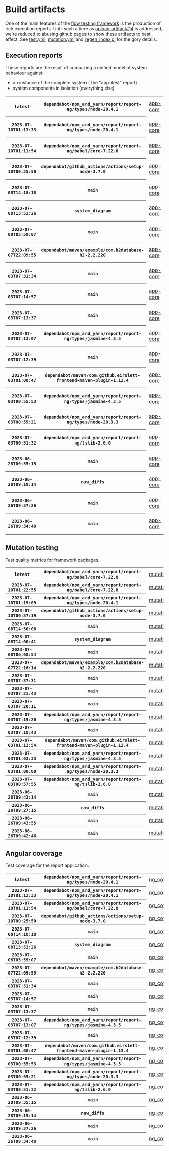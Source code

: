 # Build artifacts

One of the main features of the [flow testing framework](https://github.com/Mastercard/flow) is the production of rich execution reports.
Until such a time as [upload-artifact#14](https://github.com/actions/upload-artifact/issues/14) is addressed, we're reduced to abusing github pages to show these artifacts to best effect.
See [test.yml](https://github.com/Mastercard/flow/blob/main/.github/workflows/test.yml), [mutation.yml](https://github.com/Mastercard/flow/blob/main/.github/workflows/mutation.yml) and [regen_index.pl](https://github.com/Mastercard/flow/blob/pages/regen_index.pl) for the gory details.

## Execution reports

These reports are the result of comparing a unified model of system behaviour against:
 * an instance of the complete system (The "app-itest" report)
 * system components in isolation (everything else)

<!-- start:execution -->
<table>
	<tbody>
		<tr> <th><code>latest</code></th>
			 <th><code>dependabot/npm_and_yarn/report/report-ng/types/node-20.4.1</code></th>
			<td><a href="execution/latest/example/app-core/target/mctf/latest/index.html">app-core</a></td>
			<td><a href="execution/latest/example/app-histogram/target/mctf/latest/index.html">app-histogram</a></td>
			<td><a href="execution/latest/example/app-itest/target/mctf/latest/index.html">app-itest</a></td>
			<td><a href="execution/latest/example/app-queue/target/mctf/latest/index.html">app-queue</a></td>
			<td><a href="execution/latest/example/app-store/target/mctf/latest/index.html">app-store</a></td>
			<td><a href="execution/latest/example/app-ui/target/mctf/latest/index.html">app-ui</a></td>
			<td><a href="execution/latest/example/app-web-ui/target/mctf/latest/index.html">app-web-ui</a></td>
		</tr>
		<tr> <th><code>2023-07-10T01:13:33</code></th>
			 <th><code>dependabot/npm_and_yarn/report/report-ng/types/node-20.4.1</code></th>
			<td><a href="execution/1688951613/example/app-core/target/mctf/latest/index.html">app-core</a></td>
			<td><a href="execution/1688951613/example/app-histogram/target/mctf/latest/index.html">app-histogram</a></td>
			<td><a href="execution/1688951613/example/app-itest/target/mctf/latest/index.html">app-itest</a></td>
			<td><a href="execution/1688951613/example/app-queue/target/mctf/latest/index.html">app-queue</a></td>
			<td><a href="execution/1688951613/example/app-store/target/mctf/latest/index.html">app-store</a></td>
			<td><a href="execution/1688951613/example/app-ui/target/mctf/latest/index.html">app-ui</a></td>
			<td><a href="execution/1688951613/example/app-web-ui/target/mctf/latest/index.html">app-web-ui</a></td>
		</tr>
		<tr> <th><code>2023-07-10T01:11:54</code></th>
			 <th><code>dependabot/npm_and_yarn/report/report-ng/babel/core-7.22.8</code></th>
			<td><a href="execution/1688951514/example/app-core/target/mctf/latest/index.html">app-core</a></td>
			<td><a href="execution/1688951514/example/app-histogram/target/mctf/latest/index.html">app-histogram</a></td>
			<td><a href="execution/1688951514/example/app-itest/target/mctf/latest/index.html">app-itest</a></td>
			<td><a href="execution/1688951514/example/app-queue/target/mctf/latest/index.html">app-queue</a></td>
			<td><a href="execution/1688951514/example/app-store/target/mctf/latest/index.html">app-store</a></td>
			<td><a href="execution/1688951514/example/app-ui/target/mctf/latest/index.html">app-ui</a></td>
			<td><a href="execution/1688951514/example/app-web-ui/target/mctf/latest/index.html">app-web-ui</a></td>
		</tr>
		<tr> <th><code>2023-07-10T00:25:50</code></th>
			 <th><code>dependabot/github_actions/actions/setup-node-3.7.0</code></th>
			<td><a href="execution/1688948750/example/app-core/target/mctf/latest/index.html">app-core</a></td>
			<td><a href="execution/1688948750/example/app-histogram/target/mctf/latest/index.html">app-histogram</a></td>
			<td><a href="execution/1688948750/example/app-itest/target/mctf/latest/index.html">app-itest</a></td>
			<td><a href="execution/1688948750/example/app-queue/target/mctf/latest/index.html">app-queue</a></td>
			<td><a href="execution/1688948750/example/app-store/target/mctf/latest/index.html">app-store</a></td>
			<td><a href="execution/1688948750/example/app-ui/target/mctf/latest/index.html">app-ui</a></td>
			<td><a href="execution/1688948750/example/app-web-ui/target/mctf/latest/index.html">app-web-ui</a></td>
		</tr>
		<tr> <th><code>2023-07-08T14:18:18</code></th>
			 <th><code>main</code></th>
			<td><a href="execution/1688825898/example/app-core/target/mctf/latest/index.html">app-core</a></td>
			<td><a href="execution/1688825898/example/app-histogram/target/mctf/latest/index.html">app-histogram</a></td>
			<td><a href="execution/1688825898/example/app-itest/target/mctf/latest/index.html">app-itest</a></td>
			<td><a href="execution/1688825898/example/app-queue/target/mctf/latest/index.html">app-queue</a></td>
			<td><a href="execution/1688825898/example/app-store/target/mctf/latest/index.html">app-store</a></td>
			<td><a href="execution/1688825898/example/app-ui/target/mctf/latest/index.html">app-ui</a></td>
			<td><a href="execution/1688825898/example/app-web-ui/target/mctf/latest/index.html">app-web-ui</a></td>
		</tr>
		<tr> <th><code>2023-07-08T13:53:26</code></th>
			 <th><code>system_diagram</code></th>
			<td><a href="execution/1688824406/example/app-core/target/mctf/latest/index.html">app-core</a></td>
			<td><a href="execution/1688824406/example/app-histogram/target/mctf/latest/index.html">app-histogram</a></td>
			<td><a href="execution/1688824406/example/app-itest/target/mctf/latest/index.html">app-itest</a></td>
			<td><a href="execution/1688824406/example/app-queue/target/mctf/latest/index.html">app-queue</a></td>
			<td><a href="execution/1688824406/example/app-store/target/mctf/latest/index.html">app-store</a></td>
			<td><a href="execution/1688824406/example/app-ui/target/mctf/latest/index.html">app-ui</a></td>
			<td><a href="execution/1688824406/example/app-web-ui/target/mctf/latest/index.html">app-web-ui</a></td>
		</tr>
		<tr> <th><code>2023-07-08T05:59:07</code></th>
			 <th><code>main</code></th>
			<td><a href="execution/1688795947/example/app-core/target/mctf/latest/index.html">app-core</a></td>
			<td><a href="execution/1688795947/example/app-histogram/target/mctf/latest/index.html">app-histogram</a></td>
			<td><a href="execution/1688795947/example/app-itest/target/mctf/latest/index.html">app-itest</a></td>
			<td><a href="execution/1688795947/example/app-queue/target/mctf/latest/index.html">app-queue</a></td>
			<td><a href="execution/1688795947/example/app-store/target/mctf/latest/index.html">app-store</a></td>
			<td><a href="execution/1688795947/example/app-ui/target/mctf/latest/index.html">app-ui</a></td>
			<td><a href="execution/1688795947/example/app-web-ui/target/mctf/latest/index.html">app-web-ui</a></td>
		</tr>
		<tr> <th><code>2023-07-07T22:09:55</code></th>
			 <th><code>dependabot/maven/example/com.h2database-h2-2.2.220</code></th>
			<td><a href="execution/1688767795/example/app-core/target/mctf/latest/index.html">app-core</a></td>
			<td><a href="execution/1688767795/example/app-histogram/target/mctf/latest/index.html">app-histogram</a></td>
			<td><a href="execution/1688767795/example/app-itest/target/mctf/latest/index.html">app-itest</a></td>
			<td><a href="execution/1688767795/example/app-queue/target/mctf/latest/index.html">app-queue</a></td>
			<td><a href="execution/1688767795/example/app-store/target/mctf/latest/index.html">app-store</a></td>
			<td><a href="execution/1688767795/example/app-ui/target/mctf/latest/index.html">app-ui</a></td>
			<td><a href="execution/1688767795/example/app-web-ui/target/mctf/latest/index.html">app-web-ui</a></td>
		</tr>
		<tr> <th><code>2023-07-03T07:31:34</code></th>
			 <th><code>main</code></th>
			<td><a href="execution/1688369494/example/app-core/target/mctf/latest/index.html">app-core</a></td>
			<td><a href="execution/1688369494/example/app-histogram/target/mctf/latest/index.html">app-histogram</a></td>
			<td><a href="execution/1688369494/example/app-itest/target/mctf/latest/index.html">app-itest</a></td>
			<td><a href="execution/1688369494/example/app-queue/target/mctf/latest/index.html">app-queue</a></td>
			<td><a href="execution/1688369494/example/app-store/target/mctf/latest/index.html">app-store</a></td>
			<td><a href="execution/1688369494/example/app-ui/target/mctf/latest/index.html">app-ui</a></td>
			<td><a href="execution/1688369494/example/app-web-ui/target/mctf/latest/index.html">app-web-ui</a></td>
		</tr>
		<tr> <th><code>2023-07-03T07:14:57</code></th>
			 <th><code>main</code></th>
			<td><a href="execution/1688368497/example/app-core/target/mctf/latest/index.html">app-core</a></td>
			<td><a href="execution/1688368497/example/app-histogram/target/mctf/latest/index.html">app-histogram</a></td>
			<td><a href="execution/1688368497/example/app-itest/target/mctf/latest/index.html">app-itest</a></td>
			<td><a href="execution/1688368497/example/app-queue/target/mctf/latest/index.html">app-queue</a></td>
			<td><a href="execution/1688368497/example/app-store/target/mctf/latest/index.html">app-store</a></td>
			<td><a href="execution/1688368497/example/app-ui/target/mctf/latest/index.html">app-ui</a></td>
			<td><a href="execution/1688368497/example/app-web-ui/target/mctf/latest/index.html">app-web-ui</a></td>
		</tr>
		<tr> <th><code>2023-07-03T07:13:37</code></th>
			 <th><code>main</code></th>
			<td><a href="execution/1688368417/example/app-core/target/mctf/latest/index.html">app-core</a></td>
			<td><a href="execution/1688368417/example/app-histogram/target/mctf/latest/index.html">app-histogram</a></td>
			<td><a href="execution/1688368417/example/app-itest/target/mctf/latest/index.html">app-itest</a></td>
			<td><a href="execution/1688368417/example/app-queue/target/mctf/latest/index.html">app-queue</a></td>
			<td><a href="execution/1688368417/example/app-store/target/mctf/latest/index.html">app-store</a></td>
			<td><a href="execution/1688368417/example/app-ui/target/mctf/latest/index.html">app-ui</a></td>
			<td><a href="execution/1688368417/example/app-web-ui/target/mctf/latest/index.html">app-web-ui</a></td>
		</tr>
		<tr> <th><code>2023-07-03T07:13:07</code></th>
			 <th><code>dependabot/npm_and_yarn/report/report-ng/types/jasmine-4.3.5</code></th>
			<td><a href="execution/1688368387/example/app-core/target/mctf/latest/index.html">app-core</a></td>
			<td><a href="execution/1688368387/example/app-histogram/target/mctf/latest/index.html">app-histogram</a></td>
			<td><a href="execution/1688368387/example/app-itest/target/mctf/latest/index.html">app-itest</a></td>
			<td><a href="execution/1688368387/example/app-queue/target/mctf/latest/index.html">app-queue</a></td>
			<td><a href="execution/1688368387/example/app-store/target/mctf/latest/index.html">app-store</a></td>
			<td><a href="execution/1688368387/example/app-ui/target/mctf/latest/index.html">app-ui</a></td>
			<td><a href="execution/1688368387/example/app-web-ui/target/mctf/latest/index.html">app-web-ui</a></td>
		</tr>
		<tr> <th><code>2023-07-03T07:12:39</code></th>
			 <th><code>main</code></th>
			<td><a href="execution/1688368359/example/app-core/target/mctf/latest/index.html">app-core</a></td>
			<td><a href="execution/1688368359/example/app-histogram/target/mctf/latest/index.html">app-histogram</a></td>
			<td><a href="execution/1688368359/example/app-itest/target/mctf/latest/index.html">app-itest</a></td>
			<td><a href="execution/1688368359/example/app-queue/target/mctf/latest/index.html">app-queue</a></td>
			<td><a href="execution/1688368359/example/app-store/target/mctf/latest/index.html">app-store</a></td>
			<td><a href="execution/1688368359/example/app-ui/target/mctf/latest/index.html">app-ui</a></td>
			<td><a href="execution/1688368359/example/app-web-ui/target/mctf/latest/index.html">app-web-ui</a></td>
		</tr>
		<tr> <th><code>2023-07-03T01:08:47</code></th>
			 <th><code>dependabot/maven/com.github.eirslett-frontend-maven-plugin-1.13.4</code></th>
			<td><a href="execution/1688346527/example/app-core/target/mctf/latest/index.html">app-core</a></td>
			<td><a href="execution/1688346527/example/app-histogram/target/mctf/latest/index.html">app-histogram</a></td>
			<td><a href="execution/1688346527/example/app-itest/target/mctf/latest/index.html">app-itest</a></td>
			<td><a href="execution/1688346527/example/app-queue/target/mctf/latest/index.html">app-queue</a></td>
			<td><a href="execution/1688346527/example/app-store/target/mctf/latest/index.html">app-store</a></td>
			<td><a href="execution/1688346527/example/app-ui/target/mctf/latest/index.html">app-ui</a></td>
			<td><a href="execution/1688346527/example/app-web-ui/target/mctf/latest/index.html">app-web-ui</a></td>
		</tr>
		<tr> <th><code>2023-07-03T00:55:53</code></th>
			 <th><code>dependabot/npm_and_yarn/report/report-ng/types/jasmine-4.3.5</code></th>
			<td><a href="execution/1688345753/example/app-core/target/mctf/latest/index.html">app-core</a></td>
			<td><a href="execution/1688345753/example/app-histogram/target/mctf/latest/index.html">app-histogram</a></td>
			<td><a href="execution/1688345753/example/app-itest/target/mctf/latest/index.html">app-itest</a></td>
			<td><a href="execution/1688345753/example/app-queue/target/mctf/latest/index.html">app-queue</a></td>
			<td><a href="execution/1688345753/example/app-store/target/mctf/latest/index.html">app-store</a></td>
			<td><a href="execution/1688345753/example/app-ui/target/mctf/latest/index.html">app-ui</a></td>
			<td><a href="execution/1688345753/example/app-web-ui/target/mctf/latest/index.html">app-web-ui</a></td>
		</tr>
		<tr> <th><code>2023-07-03T00:55:21</code></th>
			 <th><code>dependabot/npm_and_yarn/report/report-ng/types/node-20.3.3</code></th>
			<td><a href="execution/1688345721/example/app-core/target/mctf/latest/index.html">app-core</a></td>
			<td><a href="execution/1688345721/example/app-histogram/target/mctf/latest/index.html">app-histogram</a></td>
			<td><a href="execution/1688345721/example/app-itest/target/mctf/latest/index.html">app-itest</a></td>
			<td><a href="execution/1688345721/example/app-queue/target/mctf/latest/index.html">app-queue</a></td>
			<td><a href="execution/1688345721/example/app-store/target/mctf/latest/index.html">app-store</a></td>
			<td><a href="execution/1688345721/example/app-ui/target/mctf/latest/index.html">app-ui</a></td>
			<td><a href="execution/1688345721/example/app-web-ui/target/mctf/latest/index.html">app-web-ui</a></td>
		</tr>
		<tr> <th><code>2023-07-03T00:51:32</code></th>
			 <th><code>dependabot/npm_and_yarn/report/report-ng/tslib-2.6.0</code></th>
			<td><a href="execution/1688345492/example/app-core/target/mctf/latest/index.html">app-core</a></td>
			<td><a href="execution/1688345492/example/app-histogram/target/mctf/latest/index.html">app-histogram</a></td>
			<td><a href="execution/1688345492/example/app-itest/target/mctf/latest/index.html">app-itest</a></td>
			<td><a href="execution/1688345492/example/app-queue/target/mctf/latest/index.html">app-queue</a></td>
			<td><a href="execution/1688345492/example/app-store/target/mctf/latest/index.html">app-store</a></td>
			<td><a href="execution/1688345492/example/app-ui/target/mctf/latest/index.html">app-ui</a></td>
			<td><a href="execution/1688345492/example/app-web-ui/target/mctf/latest/index.html">app-web-ui</a></td>
		</tr>
		<tr> <th><code>2023-06-28T09:35:15</code></th>
			 <th><code>main</code></th>
			<td><a href="execution/1687944915/example/app-core/target/mctf/latest/index.html">app-core</a></td>
			<td><a href="execution/1687944915/example/app-histogram/target/mctf/latest/index.html">app-histogram</a></td>
			<td><a href="execution/1687944915/example/app-itest/target/mctf/latest/index.html">app-itest</a></td>
			<td><a href="execution/1687944915/example/app-queue/target/mctf/latest/index.html">app-queue</a></td>
			<td><a href="execution/1687944915/example/app-store/target/mctf/latest/index.html">app-store</a></td>
			<td><a href="execution/1687944915/example/app-ui/target/mctf/latest/index.html">app-ui</a></td>
			<td><a href="execution/1687944915/example/app-web-ui/target/mctf/latest/index.html">app-web-ui</a></td>
		</tr>
		<tr> <th><code>2023-06-28T09:19:14</code></th>
			 <th><code>raw_diffs</code></th>
			<td><a href="execution/1687943954/example/app-core/target/mctf/latest/index.html">app-core</a></td>
			<td><a href="execution/1687943954/example/app-histogram/target/mctf/latest/index.html">app-histogram</a></td>
			<td><a href="execution/1687943954/example/app-itest/target/mctf/latest/index.html">app-itest</a></td>
			<td><a href="execution/1687943954/example/app-queue/target/mctf/latest/index.html">app-queue</a></td>
			<td><a href="execution/1687943954/example/app-store/target/mctf/latest/index.html">app-store</a></td>
			<td><a href="execution/1687943954/example/app-ui/target/mctf/latest/index.html">app-ui</a></td>
			<td><a href="execution/1687943954/example/app-web-ui/target/mctf/latest/index.html">app-web-ui</a></td>
		</tr>
		<tr> <th><code>2023-06-26T09:37:26</code></th>
			 <th><code>main</code></th>
			<td><a href="execution/1687772246/example/app-core/target/mctf/latest/index.html">app-core</a></td>
			<td><a href="execution/1687772246/example/app-histogram/target/mctf/latest/index.html">app-histogram</a></td>
			<td><a href="execution/1687772246/example/app-itest/target/mctf/latest/index.html">app-itest</a></td>
			<td><a href="execution/1687772246/example/app-queue/target/mctf/latest/index.html">app-queue</a></td>
			<td><a href="execution/1687772246/example/app-store/target/mctf/latest/index.html">app-store</a></td>
			<td><a href="execution/1687772246/example/app-ui/target/mctf/latest/index.html">app-ui</a></td>
			<td><a href="execution/1687772246/example/app-web-ui/target/mctf/latest/index.html">app-web-ui</a></td>
		</tr>
		<tr> <th><code>2023-06-26T09:34:48</code></th>
			 <th><code>main</code></th>
			<td><a href="execution/1687772088/example/app-core/target/mctf/latest/index.html">app-core</a></td>
			<td><a href="execution/1687772088/example/app-histogram/target/mctf/latest/index.html">app-histogram</a></td>
			<td><a href="execution/1687772088/example/app-itest/target/mctf/latest/index.html">app-itest</a></td>
			<td><a href="execution/1687772088/example/app-queue/target/mctf/latest/index.html">app-queue</a></td>
			<td><a href="execution/1687772088/example/app-store/target/mctf/latest/index.html">app-store</a></td>
			<td><a href="execution/1687772088/example/app-ui/target/mctf/latest/index.html">app-ui</a></td>
			<td><a href="execution/1687772088/example/app-web-ui/target/mctf/latest/index.html">app-web-ui</a></td>
		</tr>
	</tbody>
</table>
<!-- end:execution -->

## Mutation testing

Test quality metrics for framework packages.

<!-- start:mutation -->
<table>
	<tbody>
		<tr> <th><code>latest</code></th>
			 <th><code>dependabot/npm_and_yarn/report/report-ng/babel/core-7.22.8</code></th>
			<td><a href="mutation/latest/mutation_report/index.html">mutation</a></td>
		</tr>
		<tr> <th><code>2023-07-10T01:22:55</code></th>
			 <th><code>dependabot/npm_and_yarn/report/report-ng/babel/core-7.22.8</code></th>
			<td><a href="mutation/1688952175/mutation_report/index.html">mutation</a></td>
		</tr>
		<tr> <th><code>2023-07-10T01:19:09</code></th>
			 <th><code>dependabot/npm_and_yarn/report/report-ng/types/node-20.4.1</code></th>
			<td><a href="mutation/1688951949/mutation_report/index.html">mutation</a></td>
		</tr>
		<tr> <th><code>2023-07-10T00:37:19</code></th>
			 <th><code>dependabot/github_actions/actions/setup-node-3.7.0</code></th>
			<td><a href="mutation/1688949439/mutation_report/index.html">mutation</a></td>
		</tr>
		<tr> <th><code>2023-07-08T14:30:06</code></th>
			 <th><code>main</code></th>
			<td><a href="mutation/1688826606/mutation_report/index.html">mutation</a></td>
		</tr>
		<tr> <th><code>2023-07-08T14:00:41</code></th>
			 <th><code>system_diagram</code></th>
			<td><a href="mutation/1688824841/mutation_report/index.html">mutation</a></td>
		</tr>
		<tr> <th><code>2023-07-08T06:08:54</code></th>
			 <th><code>main</code></th>
			<td><a href="mutation/1688796534/mutation_report/index.html">mutation</a></td>
		</tr>
		<tr> <th><code>2023-07-07T22:16:14</code></th>
			 <th><code>dependabot/maven/example/com.h2database-h2-2.2.220</code></th>
			<td><a href="mutation/1688768174/mutation_report/index.html">mutation</a></td>
		</tr>
		<tr> <th><code>2023-07-03T07:37:31</code></th>
			 <th><code>main</code></th>
			<td><a href="mutation/1688369851/mutation_report/index.html">mutation</a></td>
		</tr>
		<tr> <th><code>2023-07-03T07:21:43</code></th>
			 <th><code>main</code></th>
			<td><a href="mutation/1688368903/mutation_report/index.html">mutation</a></td>
		</tr>
		<tr> <th><code>2023-07-03T07:20:11</code></th>
			 <th><code>main</code></th>
			<td><a href="mutation/1688368811/mutation_report/index.html">mutation</a></td>
		</tr>
		<tr> <th><code>2023-07-03T07:19:20</code></th>
			 <th><code>dependabot/npm_and_yarn/report/report-ng/types/jasmine-4.3.5</code></th>
			<td><a href="mutation/1688368760/mutation_report/index.html">mutation</a></td>
		</tr>
		<tr> <th><code>2023-07-03T07:18:43</code></th>
			 <th><code>main</code></th>
			<td><a href="mutation/1688368723/mutation_report/index.html">mutation</a></td>
		</tr>
		<tr> <th><code>2023-07-03T01:13:54</code></th>
			 <th><code>dependabot/maven/com.github.eirslett-frontend-maven-plugin-1.13.4</code></th>
			<td><a href="mutation/1688346834/mutation_report/index.html">mutation</a></td>
		</tr>
		<tr> <th><code>2023-07-03T01:03:33</code></th>
			 <th><code>dependabot/npm_and_yarn/report/report-ng/types/jasmine-4.3.5</code></th>
			<td><a href="mutation/1688346213/mutation_report/index.html">mutation</a></td>
		</tr>
		<tr> <th><code>2023-07-03T01:00:00</code></th>
			 <th><code>dependabot/npm_and_yarn/report/report-ng/types/node-20.3.3</code></th>
			<td><a href="mutation/1688346000/mutation_report/index.html">mutation</a></td>
		</tr>
		<tr> <th><code>2023-07-03T00:57:55</code></th>
			 <th><code>dependabot/npm_and_yarn/report/report-ng/tslib-2.6.0</code></th>
			<td><a href="mutation/1688345875/mutation_report/index.html">mutation</a></td>
		</tr>
		<tr> <th><code>2023-06-28T09:43:14</code></th>
			 <th><code>main</code></th>
			<td><a href="mutation/1687945394/mutation_report/index.html">mutation</a></td>
		</tr>
		<tr> <th><code>2023-06-28T09:27:15</code></th>
			 <th><code>raw_diffs</code></th>
			<td><a href="mutation/1687944435/mutation_report/index.html">mutation</a></td>
		</tr>
		<tr> <th><code>2023-06-26T09:43:55</code></th>
			 <th><code>main</code></th>
			<td><a href="mutation/1687772635/mutation_report/index.html">mutation</a></td>
		</tr>
		<tr> <th><code>2023-06-26T09:42:46</code></th>
			 <th><code>main</code></th>
			<td><a href="mutation/1687772566/mutation_report/index.html">mutation</a></td>
		</tr>
	</tbody>
</table>
<!-- end:mutation -->

## Angular coverage

Test coverage for the report application.

<!-- start:ng_coverage -->
<table>
	<tbody>
		<tr> <th><code>latest</code></th>
			 <th><code>dependabot/npm_and_yarn/report/report-ng/types/node-20.4.1</code></th>
			<td><a href="ng_coverage/latest/report/index.html">ng_coverage</a></td>
		</tr>
		<tr> <th><code>2023-07-10T01:13:33</code></th>
			 <th><code>dependabot/npm_and_yarn/report/report-ng/types/node-20.4.1</code></th>
			<td><a href="ng_coverage/1688951613/report/index.html">ng_coverage</a></td>
		</tr>
		<tr> <th><code>2023-07-10T01:11:54</code></th>
			 <th><code>dependabot/npm_and_yarn/report/report-ng/babel/core-7.22.8</code></th>
			<td><a href="ng_coverage/1688951514/report/index.html">ng_coverage</a></td>
		</tr>
		<tr> <th><code>2023-07-10T00:25:50</code></th>
			 <th><code>dependabot/github_actions/actions/setup-node-3.7.0</code></th>
			<td><a href="ng_coverage/1688948750/report/index.html">ng_coverage</a></td>
		</tr>
		<tr> <th><code>2023-07-08T14:18:18</code></th>
			 <th><code>main</code></th>
			<td><a href="ng_coverage/1688825898/report/index.html">ng_coverage</a></td>
		</tr>
		<tr> <th><code>2023-07-08T13:53:26</code></th>
			 <th><code>system_diagram</code></th>
			<td><a href="ng_coverage/1688824406/report/index.html">ng_coverage</a></td>
		</tr>
		<tr> <th><code>2023-07-08T05:59:07</code></th>
			 <th><code>main</code></th>
			<td><a href="ng_coverage/1688795947/report/index.html">ng_coverage</a></td>
		</tr>
		<tr> <th><code>2023-07-07T22:09:55</code></th>
			 <th><code>dependabot/maven/example/com.h2database-h2-2.2.220</code></th>
			<td><a href="ng_coverage/1688767795/report/index.html">ng_coverage</a></td>
		</tr>
		<tr> <th><code>2023-07-03T07:31:34</code></th>
			 <th><code>main</code></th>
			<td><a href="ng_coverage/1688369494/report/index.html">ng_coverage</a></td>
		</tr>
		<tr> <th><code>2023-07-03T07:14:57</code></th>
			 <th><code>main</code></th>
			<td><a href="ng_coverage/1688368497/report/index.html">ng_coverage</a></td>
		</tr>
		<tr> <th><code>2023-07-03T07:13:37</code></th>
			 <th><code>main</code></th>
			<td><a href="ng_coverage/1688368417/report/index.html">ng_coverage</a></td>
		</tr>
		<tr> <th><code>2023-07-03T07:13:07</code></th>
			 <th><code>dependabot/npm_and_yarn/report/report-ng/types/jasmine-4.3.5</code></th>
			<td><a href="ng_coverage/1688368387/report/index.html">ng_coverage</a></td>
		</tr>
		<tr> <th><code>2023-07-03T07:12:39</code></th>
			 <th><code>main</code></th>
			<td><a href="ng_coverage/1688368359/report/index.html">ng_coverage</a></td>
		</tr>
		<tr> <th><code>2023-07-03T01:08:47</code></th>
			 <th><code>dependabot/maven/com.github.eirslett-frontend-maven-plugin-1.13.4</code></th>
			<td><a href="ng_coverage/1688346527/report/index.html">ng_coverage</a></td>
		</tr>
		<tr> <th><code>2023-07-03T00:55:53</code></th>
			 <th><code>dependabot/npm_and_yarn/report/report-ng/types/jasmine-4.3.5</code></th>
			<td><a href="ng_coverage/1688345753/report/index.html">ng_coverage</a></td>
		</tr>
		<tr> <th><code>2023-07-03T00:55:21</code></th>
			 <th><code>dependabot/npm_and_yarn/report/report-ng/types/node-20.3.3</code></th>
			<td><a href="ng_coverage/1688345721/report/index.html">ng_coverage</a></td>
		</tr>
		<tr> <th><code>2023-07-03T00:51:32</code></th>
			 <th><code>dependabot/npm_and_yarn/report/report-ng/tslib-2.6.0</code></th>
			<td><a href="ng_coverage/1688345492/report/index.html">ng_coverage</a></td>
		</tr>
		<tr> <th><code>2023-06-28T09:35:15</code></th>
			 <th><code>main</code></th>
			<td><a href="ng_coverage/1687944915/report/index.html">ng_coverage</a></td>
		</tr>
		<tr> <th><code>2023-06-28T09:19:14</code></th>
			 <th><code>raw_diffs</code></th>
			<td><a href="ng_coverage/1687943954/report/index.html">ng_coverage</a></td>
		</tr>
		<tr> <th><code>2023-06-26T09:37:26</code></th>
			 <th><code>main</code></th>
			<td><a href="ng_coverage/1687772246/report/index.html">ng_coverage</a></td>
		</tr>
		<tr> <th><code>2023-06-26T09:34:48</code></th>
			 <th><code>main</code></th>
			<td><a href="ng_coverage/1687772088/report/index.html">ng_coverage</a></td>
		</tr>
	</tbody>
</table>
<!-- end:ng_coverage -->
